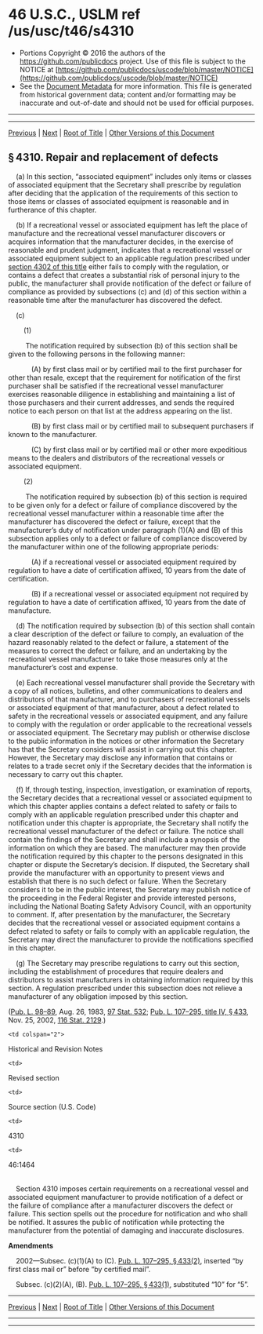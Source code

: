 ---
---

# 46 U.S.C., USLM ref /us/usc/t46/s4310

* Portions Copyright © 2016 the authors of the https://github.com/publicdocs project.
  Use of this file is subject to the NOTICE at [https://github.com/publicdocs/uscode/blob/master/NOTICE](https://github.com/publicdocs/uscode/blob/master/NOTICE)
* See the [Document Metadata](././../../../../../..//README.md) for more information.
  This file is generated from historical government data; content and/or formatting may be inaccurate and out-of-date and should not be used for official purposes.

----------
----------

[Previous](./../../../../../..//us/usc/t46/stII/ptB/ch43/m__us_usc_t46_s4309.md) | [Next](./../../../../../..//us/usc/t46/stII/ptB/ch43/m__us_usc_t46_s4311.md) | [Root of Title](./../../../../../../) | [Other Versions of this Document](https://publicdocs.github.io/go/links?ns=uslm&ref=%2Fus%2Fusc%2Ft46%2Fs4310)

## § 4310. Repair and replacement of defects

    (a) In this section, “associated equipment” includes only items or classes of associated equipment that the Secretary shall prescribe by regulation after deciding that the application of the requirements of this section to those items or classes of associated equipment is reasonable and in furtherance of this chapter.

    (b) If a recreational vessel or associated equipment has left the place of manufacture and the recreational vessel manufacturer discovers or acquires information that the manufacturer decides, in the exercise of reasonable and prudent judgment, indicates that a recreational vessel or associated equipment subject to an applicable regulation prescribed under [section 4302 of this title][/us/usc/t46/s4302] either fails to comply with the regulation, or contains a defect that creates a substantial risk of personal injury to the public, the manufacturer shall provide notification of the defect or failure of compliance as provided by subsections (c) and (d) of this section within a reasonable time after the manufacturer has discovered the defect.

    (c)

        (1)

         The notification required by subsection (b) of this section shall be given to the following persons in the following manner:

            (A) by first class mail or by certified mail to the first purchaser for other than resale, except that the requirement for notification of the first purchaser shall be satisfied if the recreational vessel manufacturer exercises reasonable diligence in establishing and maintaining a list of those purchasers and their current addresses, and sends the required notice to each person on that list at the address appearing on the list.

            (B) by first class mail or by certified mail to subsequent purchasers if known to the manufacturer.

            (C) by first class mail or by certified mail or other more expeditious means to the dealers and distributors of the recreational vessels or associated equipment.

        (2)

         The notification required by subsection (b) of this section is required to be given only for a defect or failure of compliance discovered by the recreational vessel manufacturer within a reasonable time after the manufacturer has discovered the defect or failure, except that the manufacturer’s duty of notification under paragraph (1)(A) and (B) of this subsection applies only to a defect or failure of compliance discovered by the manufacturer within one of the following appropriate periods:

            (A) if a recreational vessel or associated equipment required by regulation to have a date of certification affixed, 10 years from the date of certification.

            (B) if a recreational vessel or associated equipment not required by regulation to have a date of certification affixed, 10 years from the date of manufacture.

    (d) The notification required by subsection (b) of this section shall contain a clear description of the defect or failure to comply, an evaluation of the hazard reasonably related to the defect or failure, a statement of the measures to correct the defect or failure, and an undertaking by the recreational vessel manufacturer to take those measures only at the manufacturer’s cost and expense.

    (e) Each recreational vessel manufacturer shall provide the Secretary with a copy of all notices, bulletins, and other communications to dealers and distributors of that manufacturer, and to purchasers of recreational vessels or associated equipment of that manufacturer, about a defect related to safety in the recreational vessels or associated equipment, and any failure to comply with the regulation or order applicable to the recreational vessels or associated equipment. The Secretary may publish or otherwise disclose to the public information in the notices or other information the Secretary has that the Secretary considers will assist in carrying out this chapter. However, the Secretary may disclose any information that contains or relates to a trade secret only if the Secretary decides that the information is necessary to carry out this chapter.

    (f) If, through testing, inspection, investigation, or examination of reports, the Secretary decides that a recreational vessel or associated equipment to which this chapter applies contains a defect related to safety or fails to comply with an applicable regulation prescribed under this chapter and notification under this chapter is appropriate, the Secretary shall notify the recreational vessel manufacturer of the defect or failure. The notice shall contain the findings of the Secretary and shall include a synopsis of the information on which they are based. The manufacturer may then provide the notification required by this chapter to the persons designated in this chapter or dispute the Secretary’s decision. If disputed, the Secretary shall provide the manufacturer with an opportunity to present views and establish that there is no such defect or failure. When the Secretary considers it to be in the public interest, the Secretary may publish notice of the proceeding in the Federal Register and provide interested persons, including the National Boating Safety Advisory Council, with an opportunity to comment. If, after presentation by the manufacturer, the Secretary decides that the recreational vessel or associated equipment contains a defect related to safety or fails to comply with an applicable regulation, the Secretary may direct the manufacturer to provide the notifications specified in this chapter.

    (g) The Secretary may prescribe regulations to carry out this section, including the establishment of procedures that require dealers and distributors to assist manufacturers in obtaining information required by this section. A regulation prescribed under this subsection does not relieve a manufacturer of any obligation imposed by this section.

([Pub. L. 98–89][/us/pl/98/89], Aug. 26, 1983, [97 Stat. 532][/us/stat/97/532]; [Pub. L. 107–295, title IV, § 433][/us/pl/107/295/s433], Nov. 25, 2002, [116 Stat. 2129][/us/stat/116/2129].)

<table>

  <tr>

    <td colspan="2"> 

Historical and Revision Notes  </td>

  </tr>

  <tr>

    <td> 

Revised section  </td>

    <td> 

Source section (U.S. Code)  </td>

  </tr>

  <tr>

    <td> 

4310  </td>

    <td> 

46:1464  </td>

  </tr>

</table>

    Section 4310 imposes certain requirements on a recreational vessel and associated equipment manufacturer to provide notification of a defect or the failure of compliance after a manufacturer discovers the defect or failure. This section spells out the procedure for notification and who shall be notified. It assures the public of notification while protecting the manufacturer from the potential of damaging and inaccurate disclosures.

 __Amendments__ 

    2002—Subsec. (c)(1)(A) to (C). [Pub. L. 107–295, § 433(2)][/us/pl/107/295/s433/2], inserted “by first class mail or” before “by certified mail”.

    Subsec. (c)(2)(A), (B). [Pub. L. 107–295, § 433(1)][/us/pl/107/295/s433/1], substituted “10” for “5”.

----------

[Previous](./../../../../../..//us/usc/t46/stII/ptB/ch43/m__us_usc_t46_s4309.md) | [Next](./../../../../../..//us/usc/t46/stII/ptB/ch43/m__us_usc_t46_s4311.md) | [Root of Title](./../../../../../../) | [Other Versions of this Document](https://publicdocs.github.io/go/links?ns=uslm&ref=%2Fus%2Fusc%2Ft46%2Fs4310)

----------
----------

[/us/usc/t46/s4302]: https://publicdocs.github.io/go/links?ns=uslm&ref=%2Fus%2Fusc%2Ft46%2Fs4302
[/us/pl/98/89]: https://publicdocs.github.io/go/links?ns=uslm&ref=%2Fus%2Fpl%2F98%2F89
[/us/stat/97/532]: https://publicdocs.github.io/go/links?ns=uslm&ref=%2Fus%2Fstat%2F97%2F532
[/us/pl/107/295/s433]: https://publicdocs.github.io/go/links?ns=uslm&ref=%2Fus%2Fpl%2F107%2F295%2Fs433
[/us/stat/116/2129]: https://publicdocs.github.io/go/links?ns=uslm&ref=%2Fus%2Fstat%2F116%2F2129
[/us/pl/107/295/s433/2]: https://publicdocs.github.io/go/links?ns=uslm&ref=%2Fus%2Fpl%2F107%2F295%2Fs433%2F2
[/us/pl/107/295/s433/1]: https://publicdocs.github.io/go/links?ns=uslm&ref=%2Fus%2Fpl%2F107%2F295%2Fs433%2F1


